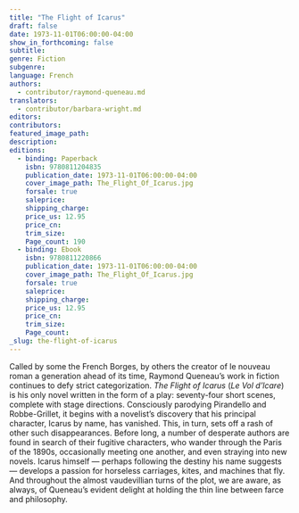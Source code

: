```yaml
---
title: "The Flight of Icarus"
draft: false
date: 1973-11-01T06:00:00-04:00
show_in_forthcoming: false
subtitle:
genre: Fiction
subgenre:
language: French
authors:
  - contributor/raymond-queneau.md
translators:
  - contributor/barbara-wright.md
editors:
contributors:
featured_image_path:
description:
editions:
  - binding: Paperback
    isbn: 9780811204835
    publication_date: 1973-11-01T06:00:00-04:00
    cover_image_path: The_Flight_Of_Icarus.jpg
    forsale: true
    saleprice:
    shipping_charge:
    price_us: 12.95
    price_cn:
    trim_size:
    Page_count: 190
  - binding: Ebook
    isbn: 9780811220866
    publication_date: 1973-11-01T06:00:00-04:00
    cover_image_path: The_Flight_Of_Icarus.jpg
    forsale: true
    saleprice:
    shipping_charge:
    price_us: 12.95
    price_cn:
    trim_size:
    Page_count:
_slug: the-flight-of-icarus
---
```


Called by some the French Borges, by others the creator of le nouveau roman a generation ahead of its time, Raymond Queneau’s work in fiction continues to defy strict categorization. _The Flight of Icarus_ (_Le Vol d’lcare_) is his only novel written in the form of a play: seventy-four short scenes, complete with stage directions. Consciously parodying Pirandello and Robbe-Grillet, it begins with a novelist’s discovery that his principal character, Icarus by name, has vanished. This, in turn, sets off a rash of other such disappearances. Before long, a number of desperate authors are found in search of their fugitive characters, who wander through the Paris of the 1890s, occasionally meeting one another, and even straying into new novels. Icarus himself — perhaps following the destiny his name suggests — develops a passion for horseless carriages, kites, and machines that fly. And throughout the almost vaudevillian turns of the plot, we are aware, as always, of Queneau’s evident delight at holding the thin line between farce and philosophy.

